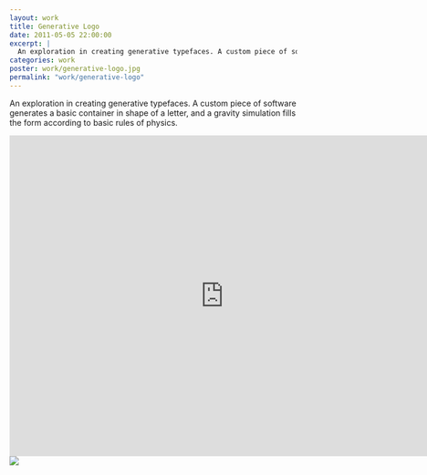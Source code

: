 ```yaml
---
layout: work
title: Generative Logo
date: 2011-05-05 22:00:00
excerpt: |
  An exploration in creating generative typefaces. A custom piece of software generates a basic container in shape of a letter, and a gravity simulation fills the form according to basic rules of physics.
categories: work
poster: work/generative-logo.jpg
permalink: "work/generative-logo"
---
```


An exploration in creating generative typefaces. A custom piece of software generates a basic container in shape of a letter, and a gravity simulation fills the form according to basic rules of physics.

<div class="wide-750">
  <iframe src="http://player.vimeo.com/video/9513121?title=0&amp;byline=0&amp;portrait=0" width="750" height="563" frameborder="0"> </iframe>
</div>

<div class="wide-750">
  <img src="{% asset_path work/generative-logo.jpg %}" />
</div>